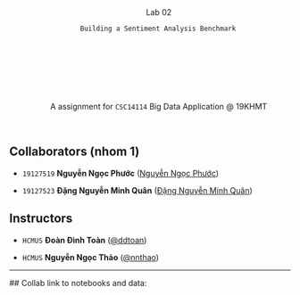   

<div style="text-align: center">

    <span style="font-size: 3em; font-weight: 700; font-family: Consolas">

        Lab 02 <br>

		Building a Sentiment Analysis Benchmark

    </span>

    <br><br>

    <span style="">

        A assignment for <code>CSC14114</code>  Big Data Application @ 19KHMT

    </span>

</div>

  
  

## Collaborators (nhom 1)

- `19127519` **Nguyễn Ngọc Phước** ([Nguyễn Ngọc Phước](https://github.com/SilentCatD))

- `19127523` **Đặng Nguyễn Minh Quân** ([Đặng Nguyễn Minh Quân](https://github.com/quainhan1110))

## Instructors

- `HCMUS` **Đoàn Đình Toàn** ([@ddtoan](ddtoan18@clc.fitus.edu.vn))

- `HCMUS` **Nguyễn Ngọc Thảo** ([@nnthao](nnthao@fit.hcmus.edu.vn))

---

<div style="page-break-after: always"></div>
## Collab link to notebooks and data:
